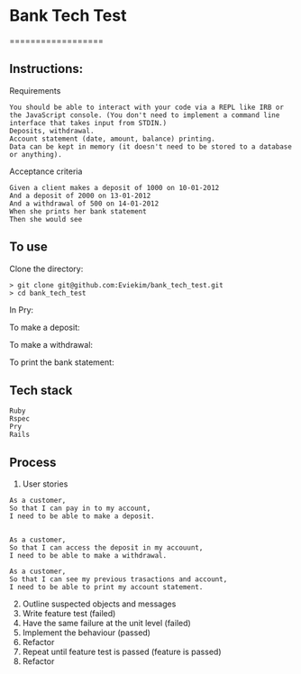 # Bank Tech Test
==================


## Instructions:
Requirements
```
You should be able to interact with your code via a REPL like IRB or the JavaScript console. (You don't need to implement a command line interface that takes input from STDIN.)
Deposits, withdrawal.
Account statement (date, amount, balance) printing.
Data can be kept in memory (it doesn't need to be stored to a database or anything).
```

Acceptance criteria
```
Given a client makes a deposit of 1000 on 10-01-2012
And a deposit of 2000 on 13-01-2012
And a withdrawal of 500 on 14-01-2012
When she prints her bank statement
Then she would see
```

## To use

Clone the directory:
```
> git clone git@github.com:Eviekim/bank_tech_test.git
> cd bank_tech_test
```
In Pry:

To make a deposit:

To make a withdrawal:

To print the bank statement: 

## Tech stack
```
Ruby
Rspec
Pry
Rails
```

## Process

1. User stories
```
As a customer,
So that I can pay in to my account,
I need to be able to make a deposit.
```
```

As a customer,
So that I can access the deposit in my accouunt,
I need to be able to make a withdrawal.
```
```
As a customer,
So that I can see my previous trasactions and account,
I need to be able to print my account statement.
```

2. Outline suspected objects and messages
3. Write feature test (failed)
4. Have the same failure at the unit level (failed)
5. Implement the behaviour (passed)
6. Refactor
7. Repeat until feature test is passed (feature is passed)
8. Refactor

